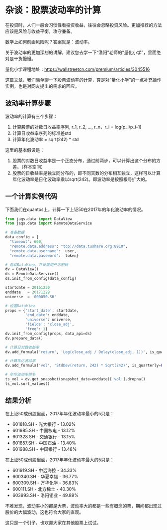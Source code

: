 # 杂谈：股票波动率的计算

在投资时，人们一般会习惯性看投资收益，往往会忽略投资风险。更加推荐的方法应该是风险与收益平衡，攻守兼备。

数学上如何刻画风险呢？答案就是：波动率。

关于波动率的更加深刻的讲解，建议您去学一下“渔阳”老师的“量化小学”，里面绝对是干货慢慢。

量化小学课程地址：https://wallstreetcn.com/premium/articles/3045516

这篇文章，我们简单聊一下股票波动率的计算，算是对“量化小学”的一点补充操作实例，也是对网友提出的需求的回应。

## 波动率计算步骤

波动率的计算有三个步骤：

1. 计算股票的对数日收益率序列, r_1, r_2, ..., r_n，r_i = log(p_i/p_i-1)
2. 计算日收益率序列的标准差std
3. 计算年化波动率 = sqrt(242) * std

这里的基本假设是：

1. 股票的对数日收益率是一个正态分布，通过前两步，可以计算出这个分布的方差。（样本空间）
2. 股票的日收益率是独立同分布的，即不同天数的分布相互独立，这样可以计算年化波动率是日化波动率乘以sqrt(242)。即波动率是按照根号扩大的。

## 一个计算实例代码

下面我们在quantos上，计算一下上证50在2017年的年化波动率的情况。

```python
from jaqs.data import DataView
from jaqs.data import RemoteDataService

# 准备数据
data_config = {
  "timeout": 600,
  "remote.data.address": "tcp://data.tushare.org:8910",
  "remote.data.username":  user,
  "remote.data.password":  token}

# 启动DataView，并设置用户名密码
dv = DataView()
ds = RemoteDataService()
ds.init_from_config(data_config)

startdate = 20161230
enddate   = 20171229
universe  = '000050.SH'

# 设置DataView
props = {'start_date': startdate, 
         'end_date': enddate, 
         'universe': universe,
         'fields': 'close_adj',
         'freq': 1}
dv.init_from_config(props, data_api=ds)
dv.prepare_data()

# 计算日对数收益率
dv.add_formula('return', 'Log(close_adj / Delay(close_adj, 1))', is_quarterly=False)

# 计算年化波动率
dv.add_formula('vol', 'StdDev(return, 242) * Sqrt(242)', is_quarterly=False)

# 年华波动率排名
ts_vol = dv.get_snapshot(snapshot_date=enddate)['vol'].dropna()
ts_vol.sort_values()

```

## 结果分析

在上证50成份股里面，2017年年化波动率最小的5只是：
+ 601818.SH - 光大银行 - 13.02%
+ 601985.SH - 中国核电 - 13.12%
+ 601328.SH - 交通银行 - 13.15%
+ 601857.SH - 中国石油 - 13.40%
+ 601988.SH - 中国银行 - 13.48%

在上证50成份股里面，2017年年化波动率最大的5只是：
+ 601919.SH - 中远海控 - 34.33%
+ 600340.SH - 华夏幸福 - 36.77%
+ 600309.SH - 万华化学 - 36.83%
+ 600111.SH - 北方稀土 - 40.30%
+ 603993.SH - 洛阳钼业 - 49.89%

不难发现，波动率小的都是大票，波动率大的都是一些有概念的票，期间都出现过股价的大幅波动，这也符合大家的直观。

这只是一个引子，也欢迎大家在其他股票上试试。
